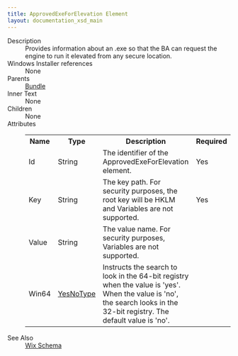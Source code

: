 ```yaml
---
title: ApprovedExeForElevation Element
layout: documentation_xsd_main
---
```

<dl>
  <dt>Description</dt>
  <dd>Provides information about an .exe so that the BA can request the engine to run it elevated from any secure location.</dd>
  <dt>Windows Installer references</dt>
  <dd>None</dd>
  <dt>Parents</dt>
  <dd>
    <a href="../bundle/">Bundle</a>
  </dd>
  <dt>Inner Text</dt>
  <dd>None</dd>
  <dt>Children</dt>
  <dd>None</dd>
  <dt>Attributes</dt>
  <dd>
    <table cellspacing="0" cellpadding="0" class="schema">
      <tr>
        <th width="15%">Name</th>
        <th width="15%">Type</th>
        <th width="65%">Description</th>
        <th width="15%">Required</th>
      </tr>
      <tr>
        <td>Id</td>
        <td>String</td>
        <td>The identifier of the ApprovedExeForElevation element.</td>
        <td>Yes</td>
      </tr>
      <tr>
        <td>Key</td>
        <td>String</td>
        <td>             The key path.             For security purposes, the root key will be HKLM and Variables are not supported.           </td>
        <td>Yes</td>
      </tr>
      <tr>
        <td>Value</td>
        <td>String</td>
        <td>             The value name.             For security purposes, Variables are not supported.           </td>
        <td>&nbsp;</td>
      </tr>
      <tr>
        <td>Win64</td>
        <td><a href="../simple_type_yesnotype/">YesNoType</a></td>
        <td>             Instructs the search to look in the 64-bit registry when the value is 'yes'.             When the value is 'no', the search looks in the 32-bit registry.             The default value is 'no'.           </td>
        <td>&nbsp;</td>
      </tr>
    </table>
  </dd>
  <dt>See Also</dt>
  <dd>
    <a href="../wix">Wix Schema</a>
  </dd>
</dl>
